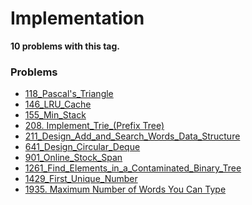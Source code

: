 # Implementation

**10 problems with this tag.**

### Problems

- [118_Pascal's_Triangle](../../Problems/118_Pascal's_Triangle.py)
- [146_LRU_Cache](../../Problems/146_LRU_Cache.py)
- [155_Min_Stack](../../Problems/155_Min_Stack.py)
- [208. Implement_Trie_(Prefix Tree)](../../Problems/208_Implement_Trie_(Prefix_Tree).py)
- [211_Design_Add_and_Search_Words_Data_Structure](../../Problems/211_Design_Add_and_Search_Words_Data_Structure.py)
- [641_Design_Circular_Deque](../../Problems/641_Design_Circular_Deque.py)
- [901_Online_Stock_Span](../../Problems/901_Online_Stock_Span.py)
- [1261_Find_Elements_in_a_Contaminated_Binary_Tree](../../Problems/1261_Find_Elements_in_a_Contaminated_Binary_Tree.py)
- [1429_First_Unique_Number](../../Problems/1429_First_Unique_Number.py)
- [1935. Maximum Number of Words You Can Type](../../Problems/1935_Maximum_Number_of_Words_You_Can_Type.py)
